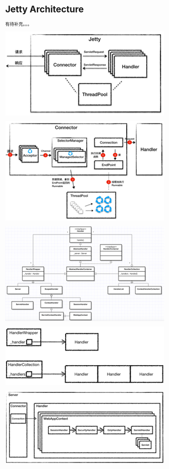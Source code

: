 # Jetty Architecture

有待补充。。。

![](../../.gitbook/assets/image%20%28152%29.png)

![](../../.gitbook/assets/image%20%28104%29.png)

![](../../.gitbook/assets/image%20%2824%29.png)

![](../../.gitbook/assets/image%20%28158%29.png)

![](../../.gitbook/assets/image%20%28143%29.png)




